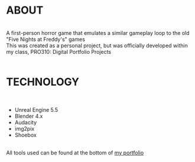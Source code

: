 <h1>ABOUT</h1><br/>
A first-person horror game that emulates a similar gameplay loop to the old "Five Nights at Freddy's" games<br/>
This was created as a personal project, but was officially developed within my class, PRO310: Digital Portfolio Projects<br/><br/>

<h1>TECHNOLOGY</h1><br/>
<ul>
  <li>
    Unreal Engine 5.5
  </li>
  <li>
    Blender 4.x
  </li>
  <li>
    Audacity
  </li>
  <li>
    img2pix
  </li>
  <li>
    Shoebox
  </li>
</ul>
<br/>
All tools used can be found at the bottom of <a href="https://croc-ker.github.io/portfolio/" target="blank_">my portfolio</a><br/>
